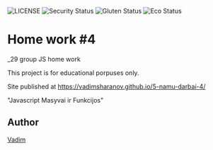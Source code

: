
![LICENSE](https://img.shields.io/badge/license-MIT-blue.svg?style=flat-square)
![Security Status](https://img.shields.io/security-headers?label=Security&url=https%3A%2F%2Fgithub.com&style=flat-square)
![Gluten Status](https://img.shields.io/badge/Gluten-Free-green.svg)
![Eco Status](https://img.shields.io/badge/ECO-Friendly-green.svg)

# Home work #4

_29 group JS home work

This project is for educational porpuses only.

Site published at https://vadimsharanov.github.io/5-namu-darbai-4/


"Javascript Masyvai ir Funkcijos"


## Author

[Vadim](https://github.com/vadimsharanov)

 